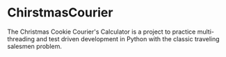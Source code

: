 # ChirstmasCourier
The Christmas Cookie Courier's Calculator is a project to practice multi-threading and test driven development in Python with the classic traveling salesmen problem.
